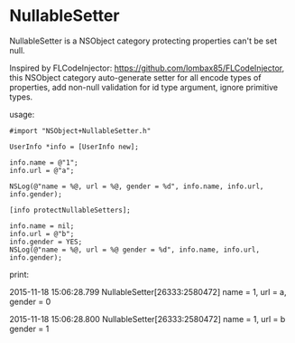 # NullableSetter
NullableSetter is a NSObject category protecting properties can't be set null.

Inspired by FLCodeInjector: https://github.com/lombax85/FLCodeInjector, this NSObject category auto-generate setter for all encode types of properties, add non-null validation for id type argument, ignore primitive types.

usage:


    #import "NSObject+NullableSetter.h"
    
    UserInfo *info = [UserInfo new];
    
    info.name = @"1";
    info.url = @"a";
    
    NSLog(@"name = %@, url = %@, gender = %d", info.name, info.url, info.gender);
    
    [info protectNullableSetters];
    
    info.name = nil;
    info.url = @"b";
    info.gender = YES;
    NSLog(@"name = %@, url = %@ gender = %d", info.name, info.url, info.gender);
    

print:

2015-11-18 15:06:28.799 NullableSetter[26333:2580472] name = 1, url = a, gender = 0

2015-11-18 15:06:28.800 NullableSetter[26333:2580472] name = 1, url = b gender = 1

